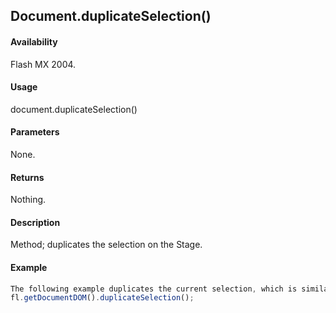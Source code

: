 ## Document.duplicateSelection()

#### Availability

Flash MX 2004.

#### Usage

document.duplicateSelection()

#### Parameters

None.

#### Returns

Nothing.

#### Description

Method; duplicates the selection on the Stage.

#### Example

```javascript
The following example duplicates the current selection, which is similar to Alt-clicking and then dragging an item:
fl.getDocumentDOM().duplicateSelection();

```

